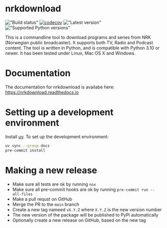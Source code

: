 # nrkdownload

!["Build status"](https://img.shields.io/github/actions/workflow/status/marhoy/nrk-download/main.yml)
[![codecov](https://codecov.io/gh/marhoy/nrk-download/branch/main/graph/badge.svg?token=84LOP32NP6)](https://codecov.io/gh/marhoy/nrk-download)
!["Latest version"](https://img.shields.io/pypi/v/nrkdownload)
!["Supported Python versions"](https://img.shields.io/python/required-version-toml?tomlFilePath=https%3A%2F%2Fraw.githubusercontent.com%2Fmarhoy%2Fnrk-download%2Frefs%2Fheads%2Fmain%2Fpyproject.toml)

This is a commandline tool to download programs and series from NRK (Norwegian public
broadcaster). It supports both TV, Radio and Podcast content. The tool is written in
Python, and is compatible with Python 3.10 or newer. It has been tested under Linux, Mac
OS X and Windows.

# Documentation

The documentation for nrkdownload is availabe here: https://nrkdownload.readthedocs.io

# Setting up a development environment

Install [uv](https://docs.astral.sh/uv/). To set up the development environment:

```bash
uv sync --group docs
pre-commit install
```

# Making a new release

- Make sure all tests are ok by running `nox`
- Make sure all pre-commit hooks are ok by running `pre-commit run --all-files`
- Make a pull requst on GitHub
- Merge the PR to the `main` branch
- Create a new tag nameed `vX.Y.Z` where `X.Y.Z` is the new version number
- The new version of the package will be published to PyPi automatically
- Optionally create a new release on GitHub, based on the new tag
